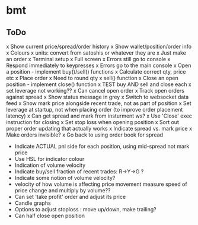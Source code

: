 # bmt

## ToDo
x Show current price/spread/order history
x Show wallet/position/order info
x Colours
x units: convert from satoshis or whatever they are
x Just make an order
x Terminal setup
 x Full screen
 x Errors still go to console
 x Respond immediately to keypresses
x Errors go to the main console
x Open a position - implement buy()/sell() functions
 x Calculate correct qty, price etc
 x Place order
  x Need to round qty
x sell() function
x Close an open position - implement close() function
x TEST buy AND sell and close each
x set leverage not working??
x Can cancel open order
x Track open orders against spread
x Show status message in grey
x Switch to websocket data feed
x Show mark price alongside recent trade, not as part of position
x Set leverage at startup, not when placing order (to improve order placement latency)
x Can get spread and mark from insturment ws?
x Use 'Close' exec instruction for closing
x Set stop loss when opening position
x Sort out proper order updating that actually works
x Indicate spread vs. mark price
x Make orders invisible?
x Go back to using order book for spread
* Indicate ACTUAL pnl side for each position, using mid-spread not mark price
* Use HSL for indicator colour
* Indication of volume velocity
* Indicate buy/sell fraction of recent trades: R->Y->G ?
* Indicate some notion of volume velocity?
* velocity of how volume is affecting price movement
  measure speed of price change and multiply by volume??
* Can set 'take profit' order and adjust its price
* Candle graphs
* Options to adjust stoploss : move up/down, make trailing?
* Can half close open position

